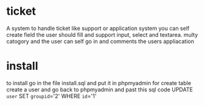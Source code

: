 # ticket
A system to handle ticket like support or application system
you can self create field the user should fill and support input, select and textarea. multy catogory and the user can self go in and comments the users appliacation 

# install

to install go in the file install.sql and put it in phpmyadmin for create table
create a user and go back to phpmyadmin and past this sql code 
UPDATE `user` SET `groupid`='2' WHERE `id`='1'
